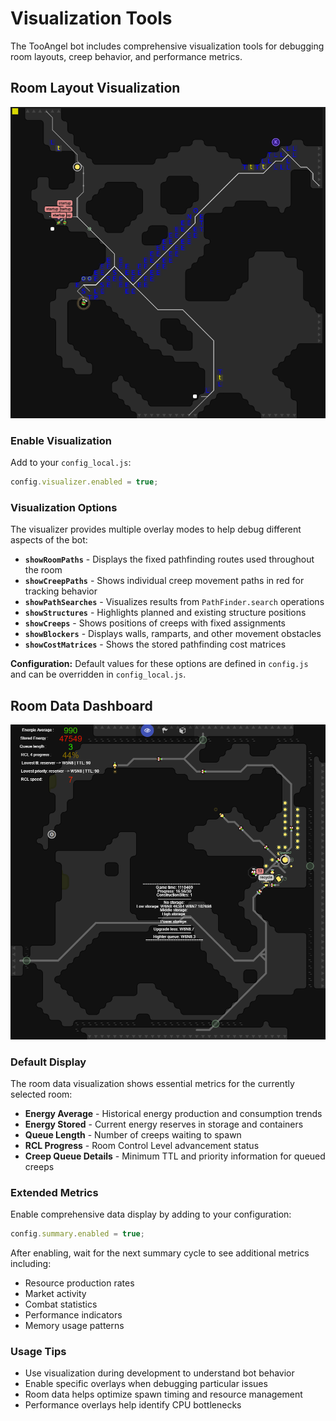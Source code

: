 # Visualization Tools

The TooAngel bot includes comprehensive visualization tools for debugging room layouts, creep behavior, and performance metrics.

## Room Layout Visualization

![Room Layout Visualizer](visualizer.png)

### Enable Visualization

Add to your `config_local.js`:
```javascript
config.visualizer.enabled = true;
```

### Visualization Options

The visualizer provides multiple overlay modes to help debug different aspects of the bot:

- **`showRoomPaths`** - Displays the fixed pathfinding routes used throughout the room
- **`showCreepPaths`** - Shows individual creep movement paths in red for tracking behavior
- **`showPathSearches`** - Visualizes results from `PathFinder.search` operations
- **`showStructures`** - Highlights planned and existing structure positions
- **`showCreeps`** - Shows positions of creeps with fixed assignments
- **`showBlockers`** - Displays walls, ramparts, and other movement obstacles
- **`showCostMatrices`** - Shows the stored pathfinding cost matrices

**Configuration:** Default values for these options are defined in `config.js` and can be overridden in `config_local.js`.

## Room Data Dashboard

![Room Data Visual](roomsDatasVisual.png)

### Default Display

The room data visualization shows essential metrics for the currently selected room:

- **Energy Average** - Historical energy production and consumption trends
- **Energy Stored** - Current energy reserves in storage and containers
- **Queue Length** - Number of creeps waiting to spawn
- **RCL Progress** - Room Control Level advancement status
- **Creep Queue Details** - Minimum TTL and priority information for queued creeps

### Extended Metrics

Enable comprehensive data display by adding to your configuration:
```javascript
config.summary.enabled = true;
```

After enabling, wait for the next summary cycle to see additional metrics including:
- Resource production rates
- Market activity
- Combat statistics
- Performance indicators
- Memory usage patterns

### Usage Tips

- Use visualization during development to understand bot behavior
- Enable specific overlays when debugging particular issues
- Room data helps optimize spawn timing and resource management
- Performance overlays help identify CPU bottlenecks
